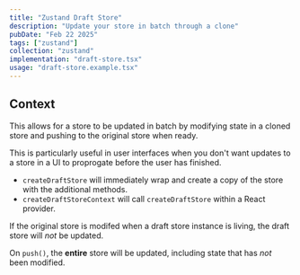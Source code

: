 ```yaml
---
title: "Zustand Draft Store"
description: "Update your store in batch through a clone"
pubDate: "Feb 22 2025"
tags: ["zustand"]
collection: "zustand"
implementation: "draft-store.tsx"
usage: "draft-store.example.tsx"
---
```


## Context

This allows for a store to be updated in batch by modifying state in a cloned store and pushing to the original store when ready.

This is particularly useful in user interfaces when you don't want updates to a store in a UI to proprogate before the user has finished.

- `createDraftStore` will immediately wrap and create a copy of the store with the additional methods.
- `createDraftStoreContext` will call `createDraftStore` within a React provider.

If the original store is modifed when a draft store instance is living, the draft store will _not_ be updated.

On `push()`, the **entire** store will be updated, including state that has _not_ been modified.
